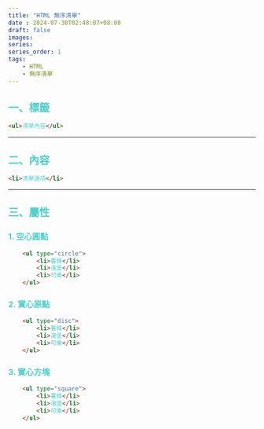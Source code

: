 ```yaml
---
title: "HTML 無序清單"
date : 2024-07-30T02:48:07+08:00
draft: false
images:
series: 
series_order: 1
tags:
    - HTML
    - 無序清單
---
```


<font color = "#48d1cc">

## 一、標籤

```html
<ul>清單內容</ul>
```

---
## 二、內容

```html
<li>清單選項</li>
```

---
## 三、屬性 
### 1. 空心圓點

```html
    <ul type="circle">
        <li>薯條</li>
        <li>漢堡</li>
        <li>可樂</li>
    </ul>
```

### 2. 實心原點

```html
    <ul type="disc">
        <li>薯條</li>
        <li>漢堡</li>
        <li>可樂</li>
    </ul>
```

### 3. 實心方塊

```html
    <ul type="square">
        <li>薯條</li>
        <li>漢堡</li>
        <li>可樂</li>
    </ul>
```